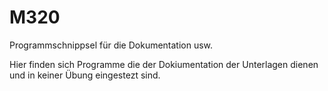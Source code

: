 # M320
Programmschnippsel für die Dokumentation usw.

Hier finden sich Programme die der Dokiumentation der Unterlagen dienen und in keiner Übung eingestezt sind.
